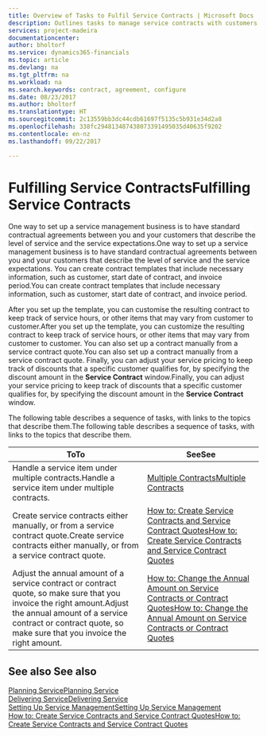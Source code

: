 ```yaml
---
title: Overview of Tasks to Fulfil Service Contracts | Microsoft Docs
description: Outlines tasks to manage service contracts with customers.
services: project-madeira
documentationcenter: 
author: bholtorf
ms.service: dynamics365-financials
ms.topic: article
ms.devlang: na
ms.tgt_pltfrm: na
ms.workload: na
ms.search.keywords: contract, agreement, configure
ms.date: 08/23/2017
ms.author: bholtorf
ms.translationtype: HT
ms.sourcegitcommit: 2c13559bb3dc44cdb61697f5135c5b931e34d2a8
ms.openlocfilehash: 338fc294813487438073391495035d40635f9202
ms.contentlocale: en-nz
ms.lasthandoff: 09/22/2017

---
```

# <a name="fulfilling-service-contracts"></a><span data-ttu-id="7f905-103">Fulfilling Service Contracts</span><span class="sxs-lookup"><span data-stu-id="7f905-103">Fulfilling Service Contracts</span></span> 
<span data-ttu-id="7f905-104">One way to set up a service management business is to have standard contractual agreements between you and your customers that describe the level of service and the service expectations.</span><span class="sxs-lookup"><span data-stu-id="7f905-104">One way to set up a service management business is to have standard contractual agreements between you and your customers that describe the level of service and the service expectations.</span></span> <span data-ttu-id="7f905-105">You can create contract templates that include necessary information, such as customer, start date of contract, and invoice period.</span><span class="sxs-lookup"><span data-stu-id="7f905-105">You can create contract templates that include necessary information, such as customer, start date of contract, and invoice period.</span></span>  
  
<span data-ttu-id="7f905-106">After you set up the template, you can customise the resulting contract to keep track of service hours, or other items that may vary from customer to customer.</span><span class="sxs-lookup"><span data-stu-id="7f905-106">After you set up the template, you can customize the resulting contract to keep track of service hours, or other items that may vary from customer to customer.</span></span> <span data-ttu-id="7f905-107">You can also set up a contract manually from a service contract quote.</span><span class="sxs-lookup"><span data-stu-id="7f905-107">You can also set up a contract manually from a service contract quote.</span></span> <span data-ttu-id="7f905-108">Finally, you can adjust your service pricing to keep track of discounts that a specific customer qualifies for, by specifying the discount amount in the **Service Contract** window.</span><span class="sxs-lookup"><span data-stu-id="7f905-108">Finally, you can adjust your service pricing to keep track of discounts that a specific customer qualifies for, by specifying the discount amount in the **Service Contract** window.</span></span>  

<span data-ttu-id="7f905-109">The following table describes a sequence of tasks, with links to the topics that describe them.</span><span class="sxs-lookup"><span data-stu-id="7f905-109">The following table describes a sequence of tasks, with links to the topics that describe them.</span></span>   
  
|<span data-ttu-id="7f905-110">**To**</span><span class="sxs-lookup"><span data-stu-id="7f905-110">**To**</span></span>|<span data-ttu-id="7f905-111">**See**</span><span class="sxs-lookup"><span data-stu-id="7f905-111">**See**</span></span>|  
|------------|-------------|  
|<span data-ttu-id="7f905-112">Handle a service item under multiple contracts.</span><span class="sxs-lookup"><span data-stu-id="7f905-112">Handle a service item under multiple contracts.</span></span> | [<span data-ttu-id="7f905-113">Multiple Contracts</span><span class="sxs-lookup"><span data-stu-id="7f905-113">Multiple Contracts</span></span>](service-multiple-contracts.md)|  
|<span data-ttu-id="7f905-114">Create service contracts either manually, or from a service contract quote.</span><span class="sxs-lookup"><span data-stu-id="7f905-114">Create service contracts either manually, or from a service contract quote.</span></span>| [<span data-ttu-id="7f905-115">How to: Create Service Contracts and Service Contract Quotes</span><span class="sxs-lookup"><span data-stu-id="7f905-115">How to: Create Service Contracts and Service Contract Quotes</span></span>](service-how-to-create-service-contracts-and-service-contract-quotes.md)|
|<span data-ttu-id="7f905-116">Adjust the annual amount of a service contract or contract quote, so make sure that you invoice the right amount.</span><span class="sxs-lookup"><span data-stu-id="7f905-116">Adjust the annual amount of a service contract or contract quote, so make sure that you invoice the right amount.</span></span>|[<span data-ttu-id="7f905-117">How to: Change the Annual Amount on Service Contracts or Contract Quotes</span><span class="sxs-lookup"><span data-stu-id="7f905-117">How to: Change the Annual Amount on Service Contracts or Contract Quotes</span></span>](service-how-to-change-the-annual-amount-on-service-contracts-or-contract-quotes.md)|

## <a name="see-also"></a><span data-ttu-id="7f905-118">See also </span><span class="sxs-lookup"><span data-stu-id="7f905-118">See also</span></span>
[<span data-ttu-id="7f905-119">Planning Service</span><span class="sxs-lookup"><span data-stu-id="7f905-119">Planning Service</span></span>](service-plan-service.md)  
[<span data-ttu-id="7f905-120">Delivering Service</span><span class="sxs-lookup"><span data-stu-id="7f905-120">Delivering Service</span></span>](service-deliver-service.md)  
[<span data-ttu-id="7f905-121">Setting Up Service Management</span><span class="sxs-lookup"><span data-stu-id="7f905-121">Setting Up Service Management</span></span>](service-setup-service.md)  
[<span data-ttu-id="7f905-122">How to: Create Service Contracts and Service Contract Quotes</span><span class="sxs-lookup"><span data-stu-id="7f905-122">How to: Create Service Contracts and Service Contract Quotes</span></span>](service-how-to-create-service-contracts-and-service-contract-quotes.md)  

